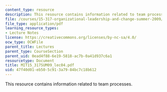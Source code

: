 ```yaml
---
content_type: resource
description: This resource contains information related to team processes.
file: /courses/15-317-organizational-leadership-and-change-summer-2009/47f40d01eb505c913a7984bc7c18b612_MIT15_317SUM09_lec04.pdf
file_type: application/pdf
learning_resource_types:
- Lecture Notes
license: https://creativecommons.org/licenses/by-nc-sa/4.0/
ocw_type: OCWFile
parent_title: Lectures
parent_type: CourseSection
parent_uid: 0ead4f88-6e19-5818-ac7b-0a41d937c6a1
resourcetype: Document
title: MIT15_317SUM09_lec04.pdf
uid: 47f40d01-eb50-5c91-3a79-84bc7c18b612
---
```

This resource contains information related to team processes.